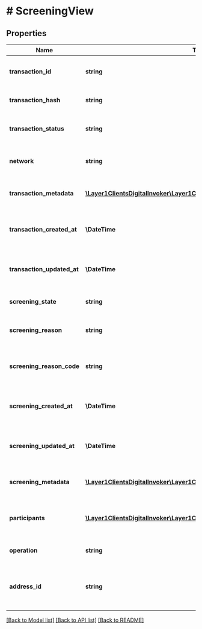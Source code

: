 # # ScreeningView

## Properties

Name | Type | Description | Notes
------------ | ------------- | ------------- | -------------
**transaction_id** | **string** | Unique identifier of the transaction | [optional]
**transaction_hash** | **string** | Blockchain transaction hash | [optional]
**transaction_status** | **string** | Current status of the transaction | [optional]
**network** | **string** | Network code used for the transaction | [optional]
**transaction_metadata** | [**\Layer1ClientsDigitalInvoker\Layer1ClientsDigitalModel\TransactionMetadata**](TransactionMetadata.md) | Transaction metadata in JSON format | [optional]
**transaction_created_at** | **\DateTime** | Timestamp when the transaction was created | [optional]
**transaction_updated_at** | **\DateTime** | Timestamp when the transaction was last updated | [optional]
**screening_state** | **string** | Screening state of the transaction | [optional]
**screening_reason** | **string** | Reason for the screening result | [optional]
**screening_reason_code** | **string** | Reason code for the screening result | [optional]
**screening_created_at** | **\DateTime** | Timestamp when the screening was created | [optional]
**screening_updated_at** | **\DateTime** | Timestamp when the screening was last updated | [optional]
**screening_metadata** | [**\Layer1ClientsDigitalInvoker\Layer1ClientsDigitalModel\ScreeningMetadata**](ScreeningMetadata.md) | Screening metadata in JSON format | [optional]
**participants** | [**\Layer1ClientsDigitalInvoker\Layer1ClientsDigitalModel\Participant[]**](Participant.md) | List of participants involved in the transaction | [optional]
**operation** | **string** | Operation type for the screening | [optional]
**address_id** | **string** | Unique identifier of the address involved in the screening | [optional]

[[Back to Model list]](../../README.md#models) [[Back to API list]](../../README.md#endpoints) [[Back to README]](../../README.md)
